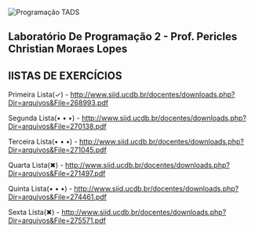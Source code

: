 ![Programação TADS](https://yt3.ggpht.com/a-/ACSszfEfrSyJHu5xU3drsoyyS6-fT3FGjEGuXRpD9g=s900-mo-c-c0xffffffff-rj-k-no)

Laboratório De Programação 2 - Prof. Pericles Christian Moraes Lopes
-
lISTAS DE EXERCÍCIOS
-
Primeira Lista(✓) - http://www.siid.ucdb.br/docentes/downloads.php?Dir=arquivos&File=268993.pdf

Segunda Lista(• • •) - http://www.siid.ucdb.br/docentes/downloads.php?Dir=arquivos&File=270138.pdf

Terceira Lista(• • •) - http://www.siid.ucdb.br/docentes/downloads.php?Dir=arquivos&File=271045.pdf

Quarta Lista(✖) - http://www.siid.ucdb.br/docentes/downloads.php?Dir=arquivos&File=271497.pdf

Quinta Lista(• • •) - http://www.siid.ucdb.br/docentes/downloads.php?Dir=arquivos&File=274461.pdf

Sexta Lista(✖) - http://www.siid.ucdb.br/docentes/downloads.php?Dir=arquivos&File=275571.pdf
